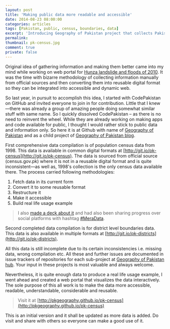 ```yaml
---
layout: post
title: 'Making public data more readable and accessible'
date: 2014-08-23 08:00:00
categories: articles
tags: [Pakistan, public, census, boundaries, data]
excerpt: 'Introducing Geography of Pakistan project that collects Pakistan’s public data from official sources and make them available in different better formats for reusability, scalability and accessibility.'
permalink:
thumbnail: pk-census.jpg
comment: true
private: false
---
```


Original idea of gathering information and making them better came into my mind while working on web portal for [Hunza landslide and floods of 2010](http://local.com.pk). It was the time with bizarre methodology of collecting information manually from official sources and then converting them into reusable digital format so they can be integrated into accessible and dynamic web.

So last year, in pursuit to accomplish this idea, I started with CodePakistan on GitHub and invited everyone to join in for contribution. Little that I knew—there was already a group of amazing people doing somewhat similar stuff with same name. So I quickly dissolved CodePakistan – as there is no need to reinvent the wheel. While they are already working on making apps and code available for public, I thought I would rather stick to public data and information only. So here it is at Github with name of [Geography of Pakistan](https://github.com/pkgeography) and as a child project of [Geography of Pakistan blog](http://geography.pk).

First comprehensive data compilation is of population census data from 1998. This data is available in common digital formats at [http://git.io/pk-census](http://git.io/pk-census). The data is sourced from official source (census.gov.pk) where it is not in a reusable digital format and is quite inconsistent—as well as, 1998's collection is the only census data available there. The process carried following methodologies:

1. Fetch data in its current form
2. Convert it to some reusable format
3. Restructure it
4. Make it accessible
5. Build real life usage example

> I also [made a deck about it](https://speakerdeck.com/jabranr/pakistan-census-data) and had also been sharing progress over social platforms with hashtag [#MeraData](https://twitter.com/search?q=%23MeraData).

Second completed data compilation is for district level boundaries data. This data is also available in multiple formats at [http://git.io/pk-districts](http://git.io/pk-districts).

All this data is still incomplete due to its certain inconsistencies i.e. missing data, wrong compilation etc. All these and further issues are documented in issue trackers of repositories for each sub-project at [Geography of Pakistan hub](https://github.com/pkgeography). Your input in these projects is most valuable and always welcome.

Nevertheless, it is quite enough data to produce a real life usage example, I went ahead and created a web portal that visualizes the data interactively. The sole purpose of this all work is to make the data more accessible, readable, understandable, considerable and reusable.

> Visit it at [http://pkgeography.github.io/pk-census](http://pkgeography.github.io/pk-census)

This is an initial version and it shall be updated as more data is added. Do visit and share with others so everyone can make a good use of it.
